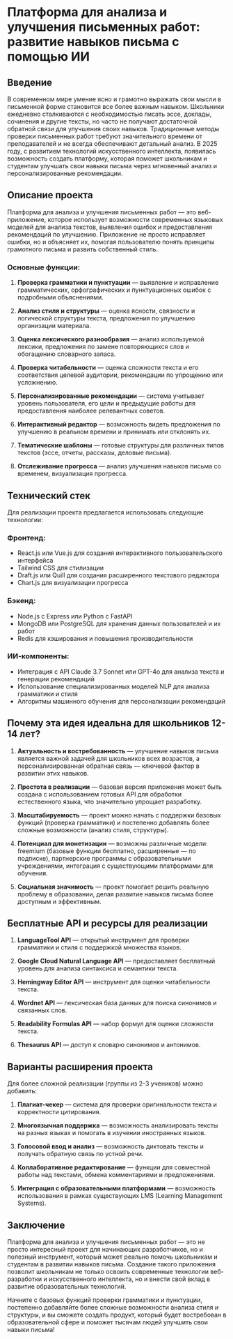 # Платформа для анализа и улучшения письменных работ: развитие навыков письма с помощью ИИ

## Введение

В современном мире умение ясно и грамотно выражать свои мысли в письменной форме становится все более важным навыком. Школьники ежедневно сталкиваются с необходимостью писать эссе, доклады, сочинения и другие тексты, но часто не получают достаточной обратной связи для улучшения своих навыков. Традиционные методы проверки письменных работ требуют значительного времени от преподавателей и не всегда обеспечивают детальный анализ. В 2025 году, с развитием технологий искусственного интеллекта, появилась возможность создать платформу, которая поможет школьникам и студентам улучшать свои навыки письма через мгновенный анализ и персонализированные рекомендации.

## Описание проекта

Платформа для анализа и улучшения письменных работ — это веб-приложение, которое использует возможности современных языковых моделей для анализа текстов, выявления ошибок и предоставления рекомендаций по улучшению. Приложение не просто исправляет ошибки, но и объясняет их, помогая пользователю понять принципы грамотного письма и развить собственный стиль.

### Основные функции:

1. **Проверка грамматики и пунктуации** — выявление и исправление грамматических, орфографических и пунктуационных ошибок с подробными объяснениями.

2. **Анализ стиля и структуры** — оценка ясности, связности и логической структуры текста, предложения по улучшению организации материала.

3. **Оценка лексического разнообразия** — анализ используемой лексики, предложения по замене повторяющихся слов и обогащению словарного запаса.

4. **Проверка читабельности** — оценка сложности текста и его соответствия целевой аудитории, рекомендации по упрощению или усложнению.

5. **Персонализированные рекомендации** — система учитывает уровень пользователя, его цели и предыдущие работы для предоставления наиболее релевантных советов.

6. **Интерактивный редактор** — возможность видеть предложения по улучшению в реальном времени и принимать или отклонять их.

7. **Тематические шаблоны** — готовые структуры для различных типов текстов (эссе, отчеты, рассказы, деловые письма).

8. **Отслеживание прогресса** — анализ улучшения навыков письма со временем, визуализация прогресса.

## Технический стек

Для реализации проекта предлагается использовать следующие технологии:

### Фронтенд:
- React.js или Vue.js для создания интерактивного пользовательского интерфейса
- Tailwind CSS для стилизации
- Draft.js или Quill для создания расширенного текстового редактора
- Chart.js для визуализации прогресса

### Бэкенд:
- Node.js с Express или Python с FastAPI
- MongoDB или PostgreSQL для хранения данных пользователей и их работ
- Redis для кэширования и повышения производительности

### ИИ-компоненты:
- Интеграция с API Claude 3.7 Sonnet или GPT-4o для анализа текста и генерации рекомендаций
- Использование специализированных моделей NLP для анализа грамматики и стиля
- Алгоритмы машинного обучения для персонализации рекомендаций

## Почему эта идея идеальна для школьников 12-14 лет?

1. **Актуальность и востребованность** — улучшение навыков письма является важной задачей для школьников всех возрастов, а персонализированная обратная связь — ключевой фактор в развитии этих навыков.

2. **Простота в реализации** — базовая версия приложения может быть создана с использованием готовых API для обработки естественного языка, что значительно упрощает разработку.

3. **Масштабируемость** — проект можно начать с поддержки базовых функций (проверка грамматики) и постепенно добавлять более сложные возможности (анализ стиля, структуры).

4. **Потенциал для монетизации** — возможны различные модели: freemium (базовые функции бесплатно, расширенные — по подписке), партнерские программы с образовательными учреждениями, интеграция с существующими платформами для обучения.

5. **Социальная значимость** — проект помогает решить реальную проблему в образовании, делая развитие навыков письма более доступным и эффективным.

## Бесплатные API и ресурсы для реализации

1. **LanguageTool API** — открытый инструмент для проверки грамматики и стиля с поддержкой множества языков.

2. **Google Cloud Natural Language API** — предоставляет бесплатный уровень для анализа синтаксиса и семантики текста.

3. **Hemingway Editor API** — инструмент для оценки читабельности текста.

4. **Wordnet API** — лексическая база данных для поиска синонимов и связанных слов.

5. **Readability Formulas API** — набор формул для оценки сложности текста.

6. **Thesaurus API** — доступ к словарю синонимов и антонимов.

## Варианты расширения проекта

Для более сложной реализации (группы из 2-3 учеников) можно добавить:

1. **Плагиат-чекер** — система для проверки оригинальности текста и корректности цитирования.

2. **Многоязычная поддержка** — возможность анализировать тексты на разных языках и помогать в изучении иностранных языков.

3. **Голосовой ввод и анализ** — возможность диктовать тексты и получать обратную связь по устной речи.

4. **Коллаборативное редактирование** — функции для совместной работы над текстами, обмена комментариями и предложениями.

5. **Интеграция с образовательными платформами** — возможность использования в рамках существующих LMS (Learning Management Systems).

## Заключение

Платформа для анализа и улучшения письменных работ — это не просто интересный проект для начинающих разработчиков, но и полезный инструмент, который может реально помочь школьникам и студентам в развитии навыков письма. Создание такого приложения позволит школьникам не только освоить современные технологии веб-разработки и искусственного интеллекта, но и внести свой вклад в развитие образовательных технологий.

Начните с базовых функций проверки грамматики и пунктуации, постепенно добавляйте более сложные возможности анализа стиля и структуры, и вы сможете создать продукт, который будет востребован в образовательной сфере и поможет тысячам людей улучшить свои навыки письма!
